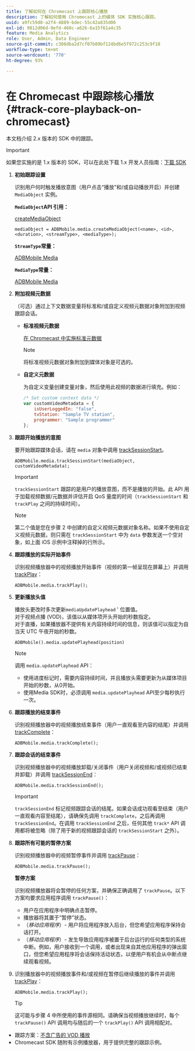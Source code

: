 ```yaml
---
title: 了解如何在 Chromecast 上跟踪核心播放
description: 了解如何使用 Chromecast 上的媒体 SDK 实施核心跟踪。
uuid: a9fc59d8-a2f4-4889-bdec-55c42a835d06
exl-id: 9812d06d-9efd-460c-a626-6a15f61a4c35
feature: Media Analytics
role: User, Admin, Data Engineer
source-git-commit: c308dba2d7cf07b89bf124bd6e5f972c253c9f18
workflow-type: tm+mt
source-wordcount: '770'
ht-degree: 93%

---
```


# 在 Chromecast 中跟踪核心播放{#track-core-playback-on-chromecast}

本文档介绍 2.x 版本的 SDK 中的跟踪。

>[!IMPORTANT]
>
>如果您实施的是 1.x 版本的 SDK，可以在此处下载 1.x 开发人员指南：[下载 SDK](/help/getting-started/download-sdks.md)

1. **初始跟踪设置**

   识别用户何时触发播放意图（用户点击“播放”和/或自动播放开启）并创建 `MediaObject` 实例。

   **`MediaObject`API 引用：**

   [createMediaObject](https://adobe-marketing-cloud.github.io/media-sdks/reference/chromecast/ADBMobile.media.html#.createMediaObject)

   ```
   mediaObject = ADBMobile.media.createMediaObject(<name>, <id>, <duration>, <streamType>, <mediaType>);
   ```

   **`StreamType`常量：**

   [ADBMobile Media](https://adobe-marketing-cloud.github.io/media-sdks/reference/chromecast/ADBMobile.media.html#.StreamType)

   **`MediaType`常量：**

   [ADBMobile Media](https://adobe-marketing-cloud.github.io/media-sdks/reference/chromecast/ADBMobile.media.html#.MediaType)

1. **附加视频元数据**

   （可选）通过上下文数据变量将标准和/或自定义视频元数据对象附加到视频跟踪会话。

   * **标准视频元数据**

     [在 Chromecast 中实施标准元数据](/help/use-cases/track-av-playback/impl-std-metadata/impl-std-metadata-chromecast.md)

     >[!NOTE]
     >
     >将标准视频元数据对象附加到媒体对象是可选的。

   * **自定义元数据**

     为自定义变量创建变量对象，然后使用此视频的数据进行填充。例如：

     ```js
     /* Set custom context data */
     var customVideoMetadata = {
         isUserLoggedIn: "false",
         tvStation: "Sample TV station",
         programmer: "Sample programmer"
     };
     ```

1. **跟踪开始播放的意图**

   要开始跟踪媒体会话，请在 `media` 对象中调用 [trackSessionStart](https://adobe-marketing-cloud.github.io/media-sdks/reference/chromecast/ADBMobile.media.html#.trackSessionStart)。

   ```
   ADBMobile.media.trackSessionStart(mediaObject, customVideoMetadata);
   ```

   >[!IMPORTANT]
   >
   >`trackSessionStart` 跟踪的是用户的播放意图，而不是播放的开始。此 API 用于加载视频数据/元数据并评估开启 QoS 量度的时间（`trackSessionStart` 和 `trackPlay` 之间的持续时间）。

   >[!NOTE]
   >
   >第二个值是您在步骤 2 中创建的自定义视频元数据对象名称。如果不使用自定义视频元数据，则只需在 `trackSessionStart` 中为 `data` 参数发送一个空对象，如上面 iOS 示例中注释掉的行所示。

1. **跟踪播放的实际开始事件**

   识别视频播放器中的视频播放开始事件（视频的第一帧呈现在屏幕上）并调用 [trackPlay](https://adobe-marketing-cloud.github.io/media-sdks/reference/chromecast/ADBMobile.media.html#.trackPlay)：

   ```
   ADBMobile.media.trackPlay();
   ```

1. **更新播放头值**

   播放头更改时多次更新`mediaUpdatePlayhead` &#39; 位置值。<br />对于视频点播 (VOD)，该值以从媒体项开头开始的秒数指定。<br />对于直播，如果播放器不提供有关内容持续时间的信息，则该值可以指定为自当天 UTC 午夜开始的秒数。

   ```
   ADBMobile().media.updatePlayhead(position)
   ```

   >[!NOTE]
   >
   >调用 `media.updatePlayhead` API：
   >* 使用进度标记时，需要内容持续时间，并且播放头需要更新为从媒体项目开始的秒数，从0开始。
   >* 使用Media SDK时，必须调用 `media.updatePlayhead` API至少每秒执行一次。

1. **跟踪播放的结束事件**

   识别视频播放器中的视频播放结束事件（用户一直观看至内容的结尾）并调用 [trackComplete](https://adobe-marketing-cloud.github.io/media-sdks/reference/chromecast/ADBMobile.media.html#.trackComplete)：

   ```
   ADBMobile.media.trackComplete();
   ```

1. **跟踪会话的结束事件**

   识别视频播放器中的视频播放卸载/关闭事件（用户关闭视频和/或视频已结束并卸载）并调用 [trackSessionEnd](https://adobe-marketing-cloud.github.io/media-sdks/reference/chromecast/ADBMobile.media.html#.trackSessionEnd)：

   ```
   ADBMobile.media.trackSessionEnd();
   ```

   >[!IMPORTANT]
   >
   >`trackSessionEnd` 标记视频跟踪会话的结尾。如果会话成功观看至结束（用户一直观看内容至结尾），请确保先调用 `trackComplete`，之后再调用 `trackSessionEnd`。在调用 `trackSessionEnd` 之后，任何其他 `track*` API 调用都将被忽略（除了用于新的视频跟踪会话的 `trackSessionStart` 之外）。

1. **跟踪所有可能的暂停方案**

   识别视频播放器中的视频暂停事件并调用 [trackPause](https://adobe-marketing-cloud.github.io/media-sdks/reference/chromecast/ADBMobile.media.html#.trackPause)：

   ```
   ADBMobile.media.trackPause();
   ```

   **暂停方案**

   识别视频播放器将会暂停的任何方案，并确保正确调用了 `trackPause`。以下方案均要求应用程序调用 `trackPause()`：

   * 用户在应用程序中明确点击暂停。
   * 播放器将其置于“暂停”状态。
   * （*移动应用程序*）- 用户将应用程序放入后台，但您希望应用程序保持会话打开。
   * （*移动应用程序*）- 发生导致应用程序被置于后台运行的任何类型的系统中断。例如，用户接收到一个调用，或者出现来自其他应用程序的弹出窗口，但您希望应用程序将会话保持活动状态，以便用户有机会从中断点继续观看视频。

1. 识别播放器中的视频播放事件和/或视频在暂停后继续播放的事件并调用 [trackPlay](https://adobe-marketing-cloud.github.io/media-sdks/reference/chromecast/ADBMobile.media.html#.trackComplete)：

   ```
   ADBMobile.media.trackPlay();
   ```

   >[!TIP]
   >
   >这可能与步骤 4 中所使用的事件源相同。请确保当视频播放继续时，每个 `trackPause()` API 调用均与随后的一个 `trackPlay()` API 调用相配对。

* 跟踪方案：[不含广告的 VOD 播放](/help/use-cases/tracking-scenarios/vod-no-intrs-details.md)
* Chromecast SDK 随附有示例播放器，用于提供完整的跟踪示例。
